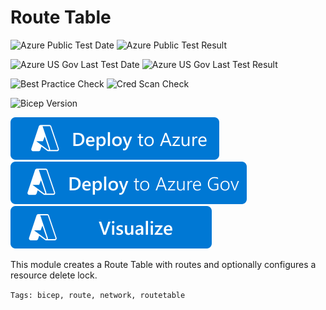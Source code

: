 # Route Table

![Azure Public Test Date](https://azurequickstartsservice.blob.core.windows.net/badges/quickstarts/microsoft.network/route-table-create/PublicLastTestDate.svg)
![Azure Public Test Result](https://azurequickstartsservice.blob.core.windows.net/badges/quickstarts/microsoft.network/route-table-create/PublicDeployment.svg)

![Azure US Gov Last Test Date](https://azurequickstartsservice.blob.core.windows.net/badges/quickstarts/microsoft.network/route-table-create/FairfaxLastTestDate.svg)
![Azure US Gov Last Test Result](https://azurequickstartsservice.blob.core.windows.net/badges/quickstarts/microsoft.network/route-table-create/FairfaxDeployment.svg)

![Best Practice Check](https://azurequickstartsservice.blob.core.windows.net/badges/quickstarts/microsoft.network/route-table-create/BestPracticeResult.svg)
![Cred Scan Check](https://azurequickstartsservice.blob.core.windows.net/badges/quickstarts/microsoft.network/route-table-create/CredScanResult.svg)

![Bicep Version](https://azurequickstartsservice.blob.core.windows.net/badges/quickstarts/microsoft.network/route-table-create/BicepVersion.svg)

[![Deploy To Azure](https://raw.githubusercontent.com/Azure/azure-quickstart-templates/master/1-CONTRIBUTION-GUIDE/images/deploytoazure.svg?sanitize=true)](https://portal.azure.com/#create/Microsoft.Template/uri/https%3A%2F%2Fraw.githubusercontent.com%2FAzure%2Fazure-quickstart-templates%2Fmaster%2Fquickstarts%2Fmicrosoft.network%2Froute-table-create%2Fazuredeploy.json)
[![Deploy To Azure US Gov](https://raw.githubusercontent.com/Azure/azure-quickstart-templates/master/1-CONTRIBUTION-GUIDE/images/deploytoazuregov.svg?sanitize=true)](https://portal.azure.us/#create/Microsoft.Template/uri/https%3A%2F%2Fraw.githubusercontent.com%2FAzure%2Fazure-quickstart-templates%2Fmaster%2Fquickstarts%2Fmicrosoft.network%2Froute-table-create%2Fazuredeploy.json)
[![Visualize](https://raw.githubusercontent.com/Azure/azure-quickstart-templates/master/1-CONTRIBUTION-GUIDE/images/visualizebutton.svg?sanitize=true)](http://armviz.io/#/?load=https%3A%2F%2Fraw.githubusercontent.com%2FAzure%2Fazure-quickstart-templates%2Fmaster%2Fquickstarts%2Fmicrosoft.network%2Froute-table-create%2Fazuredeploy.json)  

This module creates a Route Table with routes and optionally configures a resource delete lock.

`Tags: bicep, route, network, routetable`
